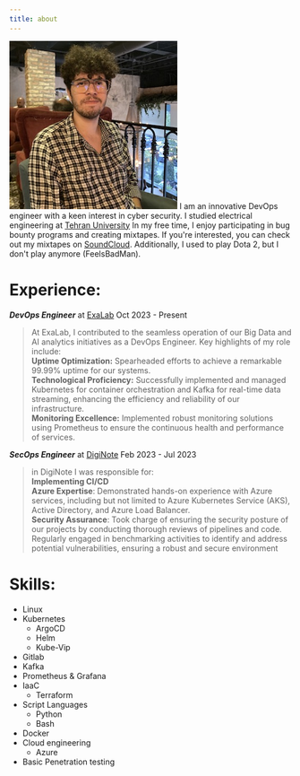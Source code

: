 ```yaml
---
title: about
---
```

![Xai](/images/Xai.jpeg)
I am an innovative DevOps engineer with a keen interest in cyber security.
I studied electrical engineering at [Tehran University](https://ut.ac.ir)
In my free time, I enjoy participating in bug bounty programs and creating mixtapes. If you're interested, you can check out my mixtapes on [SoundCloud](https://soundcloud.com/xaiq).
Additionally, I used to play Dota 2, but I don't play anymore (FeelsBadMan).
# Experience:
 ***DevOps Engineer*** at [ExaLab](https://exalab.co/)
Oct 2023 - Present
 >At ExaLab, I contributed to the seamless operation of our Big Data and AI analytics initiatives as a DevOps Engineer. Key highlights of my role include:<br/>**Uptime Optimization:** Spearheaded efforts to achieve a remarkable 99.99% uptime for our systems.<br/>**Technological Proficiency:** Successfully implemented and managed Kubernetes for container orchestration and Kafka for real-time data streaming, enhancing the efficiency and reliability of our infrastructure.<br/>**Monitoring Excellence:** Implemented robust monitoring solutions using Prometheus to ensure the continuous health and performance of services.
 
 ***SecOps Engineer*** at [DigiNote](https://www.linkedin.com/company/diginote/)
Feb 2023 - Jul 2023 
> in DigiNote I was responsible for:<br/>**Implementing CI/CD** <br/> **Azure Expertise**: Demonstrated hands-on experience with Azure services, including but not limited to Azure Kubernetes Service (AKS), Active Directory, and Azure Load Balancer.<br/> **Security Assurance**: Took charge of ensuring the security posture of our projects by conducting thorough reviews of pipelines and code. Regularly engaged in benchmarking activities to identify and address potential vulnerabilities, ensuring a robust and secure environment

# Skills:
* Linux
* Kubernetes
  * ArgoCD
  * Helm
  * Kube-Vip
* Gitlab
* Kafka
* Prometheus & Grafana
* IaaC
  * Terraform
* Script Languages
  * Python
  * Bash
* Docker
* Cloud engineering
  * Azure 
* Basic Penetration testing

  



